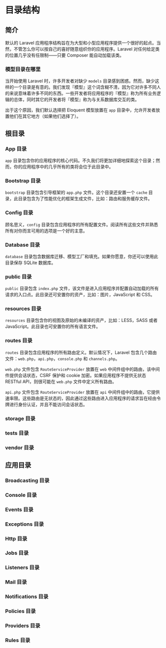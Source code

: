 # 目录结构

## 简介

默认的 Laravel 应用程序结构旨在为大型和小型应用程序提供一个很好的起点。当然，不管怎么你可以按自己的喜好随意组织你的应用程序。Laravel 对任何给定类的位置几乎没有任限制——只要 Composer 能自动加载该类。

### 模型目录在哪里

当开始使用 Laravel 时，许多开发者对缺少 `models` 目录感到困惑。然而，缺少这样的一个目录是有意的。我们发现『模型』这个词含糊不清，因为它对许多不同人的来说意味着许多不同的东西。一些开发者将应用程序的『模型』称为所有业务逻辑的总体，同时其它的开发者将『模型』称为与关系数据库交互的类。

出于这个原因，我们默认选择把 Eloquent 模型放置在 `app` 目录中，允许开发者放置他们在其它地方（如果他们选择了）。

## 根目录

### App 目录

`app` 目录包含你的应用程序的核心代码。不久我们将更加详细地探索这个目录；然而，你的应用程序中的几乎所有的类将会位于此目录中。

### Bootstrap 目录

`bootstrap` 目录包含引导框架的 `app.php` 文件。这个目录还安置一个 `cache` 目录，此目录包含为了性能优化的框架生成文件，比如：路由和服务缓存文件。

### Config 目录

顾名思义，`config` 目录包含应用程序的所有配置文件。阅读所有这些文件并熟悉所有对你而言可用的选项是一个好的主意。

### Database 目录

`database` 目录包含数据库迁移、模型工厂和填充。如果你愿意，你还可以使用此目录保存 SQLite 数据库。

### public 目录

`public` 目录包含 `index.php` 文件，该文件是进入应用程序并配置自动加载的所有请求的入口点。此目录还可安置你的资产，比如：图片，JavaScript 和 CSS。

### resources 目录

`resources` 目录包含你的视图及原始的未编译的资产，比如：LESS，SASS 或者 JavaScript。此目录也可安置你的所有语言文件。

### routes 目录

`routes` 目录包含应用程序的所有路由定义。默认情况下，Laravel 包含几个路由文件：`web.php`，`api.php`，`console.php` 和 `channels.php`。

`web.php` 文件包含 `RouteServiceProvider` 放置在 `web` 中间件组中的路由，该中间件提供会话状态，CSRF 保护和 cookie 加密。如果应用程序不提供无状态 RESTful API，则很可能在 `web.php` 文件中定义所有路由。

`api.php` 文件包含 `RouteServiceProvider` 放置在 `api` 中间件组中的路由，它提供速率限。这些路由是无状态的，因此通过这些路由进入应用程序的请求旨在经由令牌进行身份认证，并且不能访问会话状态。

### storage 目录

### tests 目录

### vendor 目录

## 应用目录

### Broadcasting 目录

### Console 目录

### Events 目录

### Exceptions 目录

### Http 目录

### Jobs 目录

### Listeners 目录

### Mail 目录

### Notifications 目录

### Policies 目录

### Providers 目录

### Rules 目录
